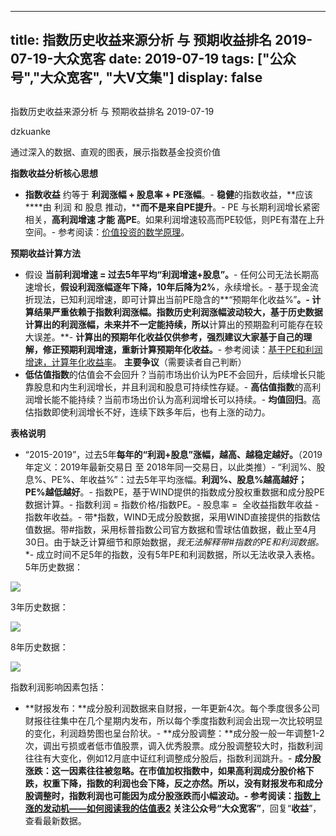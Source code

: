 
---
title:   指数历史收益来源分析 与 预期收益排名 2019-07-19-大众宽客
date: 2019-07-19
tags: ["公众号","大众宽客", "大V文集"]
display: false
---


## 



指数历史收益来源分析 与 预期收益排名 2019-07-19




dzkuanke




通过深入的数据、直观的图表，展示指数基金投资价值




**指数收益分析核心思想**
- **指数收益**&nbsp;约等于&nbsp;**利润涨幅 + 股息率 + PE涨幅**。- **稳健**的指数收益，**应该****由 利润 和 股息 推动，****而不是来自PE提升**。- PE 与长期利润增长紧密相关，**高利润增速 才能 高PE**。如果利润增速较高而PE较低，则PE有潜在上升空间。- 参考阅读：[价值投资的数学原理](http://mp.weixin.qq.com/s?__biz=MzAwMTc1MDcwNw==&amp;mid=2648274451&amp;idx=1&amp;sn=44d9d6c443edc171b0419702811c7696&amp;chksm=82f935cfb58ebcd9572df46d809cb474f96a4e18a6b74b4ab060bdc701f3dee9934d7eb96ca5&amp;scene=21#wechat_redirect)。


**预期收益计算方法**
- 假设&nbsp;**当前利润增速 = 过去5年平均“利润增速+股息”。**- 任何公司无法长期高速增长，**假设利润涨幅逐年下降，10年后降为2%**，永续增长。- 基于现金流折现法，已知利润增速，即可计算出当前PE隐含的**“预期年化收益%”**。- 计算结果严重依赖于指数利润涨幅。指数历史利润涨幅波动较大，基于历史数据计算出的利润涨幅，未来并不一定能持续，所以**计算出的预期盈利可能存在较大误差。**- **计算出的预期年化收益仅供参考，强烈建议大家基于自己的理解，修正预期利润增速，重新计算预期年化收益。**- 参考阅读：[基于PE和利润增速，计算年化收益率](http://mp.weixin.qq.com/s?__biz=MzAwMTc1MDcwNw==&amp;mid=2648274113&amp;idx=1&amp;sn=5828b4b8cbae45f9fda1e9a5cb1c1354&amp;chksm=82f9371db58ebe0b31d6359bde7b56fac4cc7d0f95d0049ad2320fa9dcf5d5e858356ffd1539&amp;scene=21#wechat_redirect)。
**主要争议**（需要读者自己判断）
- **低估值指数**的估值会不会回升？当前市场出价认为PE不会回升，后续增长只能靠股息和内生利润增长，并且利润和股息可持续性存疑。- **高估值指数**的高利润增长能不能持续？当前市场出价认为高利润增长可以持续。- **均值回归**。高估指数即使利润增长不好，连续下跌多年后，也有上涨的动力。


**表格说明**
- <h-char unicode="201c" class="biaodian cjk bd-open punct">“</h-char>2015-2019<h-char unicode="201d" class="biaodian cjk bd-close bd-end punct">”</h-char><h-char unicode="ff0c" class="biaodian cjk bd-end bd-cop bd-hangable bd-jiya">，</h-char>过去5年**每年的“利润+股息”涨幅，越高、越稳定越好。**<h-char unicode="3002" class="biaodian cjk bd-end bd-cop bd-hangable bd-jiya">（2019年定义：2019年最新交易日 至 2018年同一交易日，以此类推）</h-char>- “利润%<h-char unicode="3001" class="biaodian cjk bd-end bd-cop bd-hangable bd-jiya">、股息%、</h-char>PE%<h-char unicode="3001" class="biaodian cjk bd-end bd-cop bd-hangable bd-jiya">、</h-char>年收益%”<h-char unicode="ff1a" class="biaodian cjk bd-end bd-jiya">：过去</h-char>5年平均涨幅。**利润%、股息%越高越好；PE%越低越好**。- 指数PE，基于WIND提供的指数成分股权重数据和成分股PE数据计算。- 指数利润 = 指数价格/指数PE。- 股息率 =&nbsp; 全收益指数年收益 - 指数年收益。- 带*指数，WIND无成分股数据，采用WIND直接提供的指数估值数据。带#指数，采用标普指数公司官方数据和雪球估值数据，截止至4月30日。由于缺乏计算细节和原始数据，**我无法解释带*#指数的PE和利润数据。**- 成立时间不足5年的指数，没有5年PE和利润数据，所以无法收录入表格。
5年历史数据：

<img class="rich_pages" data-ratio="1.197158081705151" data-s="300,640" src="https://mmbiz.qpic.cn/mmbiz_png/PKw3FQPmhIjc6HicXI7FNSPIFxaib2HO9UpTrPk3gKzI3bE9uB1N1xZ8HZVPHadfqwjOk5q43YiakyFBIhtv1S4Dg/640?wx_fmt=png" data-type="png" data-w="1126" style=""/>



3年历史数据：

<img class="rich_pages" data-ratio="1.4" data-s="300,640" src="https://mmbiz.qpic.cn/mmbiz_png/PKw3FQPmhIjc6HicXI7FNSPIFxaib2HO9UmRHdiabOFhSrdcSAX4IDJI5cSNgqsoxlAcsou5h7g9Nwblv2xlYF9tg/640?wx_fmt=png" data-type="png" data-w="990" style=""/>



8年历史数据：

<img class="rich_pages" data-ratio="0.65625" data-s="300,640" src="https://mmbiz.qpic.cn/mmbiz_png/PKw3FQPmhIjc6HicXI7FNSPIFxaib2HO9Uv5Dvy5OXWwZGgnUfl7KwXSXO8lVoVCJn7DMUInNujiaYuURsNjiaqdIg/640?wx_fmt=png" data-type="png" data-w="1280" style=""/>



指数利润影响因素包括：
- **财报发布：**成分股利润数据来自财报，一年更新4次。每个季度很多公司财报往往集中在几个星期内发布，所以每个季度指数利润会出现一次比较明显的变化，利润趋势图也呈台阶状。- **成分股调整：**成分股一般一年调整1-2次，调出亏损或者低市值股票，调入优秀股票。成分股调整较大时，指数利润往往有大变化，例如12月底中证红利调整成分股后，指数利润跳升。- **成分股涨跌：**这一因素往往被忽略。在市值加权指数中，如果高利润成分股价格下跌，权重下降，指数的利润也会下降，反之亦然。所以，没有财报发布和成分股调整时，指数利润也可能因为成分股涨跌而小幅波动。- 参考阅读：[指数上涨的发动机——如何阅读我的估值表2](http://mp.weixin.qq.com/s?__biz=MzAwMTc1MDcwNw==&amp;mid=2648274089&amp;idx=1&amp;sn=65aa9059d4b86b861476521b1d9ad3a9&amp;chksm=82f93775b58ebe63c296c5b83a84eb6fa758ca732fb6c6c9e814293719ad911a8b74d09690af&amp;scene=21#wechat_redirect)
关注公众号**“大众宽客”**，回复“**收益**”，查看最新数据。









